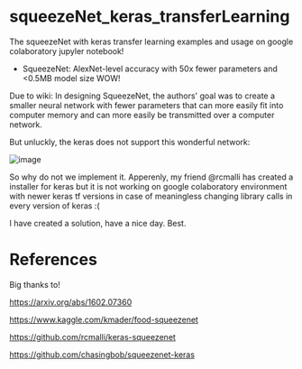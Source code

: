 # squeezeNet_keras_transferLearning
The squeezeNet with keras transfer learning examples and usage on google colaboratory jupyler notebook!

 - SqueezeNet: AlexNet-level accuracy with 50x fewer parameters and <0.5MB model size WOW!
 
 Due to wiki: In designing SqueezeNet, the authors' goal was to create a smaller neural network with fewer parameters that can more easily fit into computer memory and can more easily be transmitted over a computer network.
 
 But unluckly, the keras does not support this wonderful network:
 
 ![image](https://user-images.githubusercontent.com/20202577/162588371-e62865e7-5a89-40a9-8458-fe11252b15f1.png)

 So why do not we implement it. Apperenly, my friend @rcmalli has created a installer for keras but it is not working on google colaboratory environment with newer keras tf versions in case of meaningless changing library calls in every version of keras :(
 
 I have created a solution, have a nice day. Best.
 
 # References
 Big thanks to!
 
 https://arxiv.org/abs/1602.07360
 
 https://www.kaggle.com/kmader/food-squeezenet
 
 https://github.com/rcmalli/keras-squeezenet
 
 https://github.com/chasingbob/squeezenet-keras
 
 
